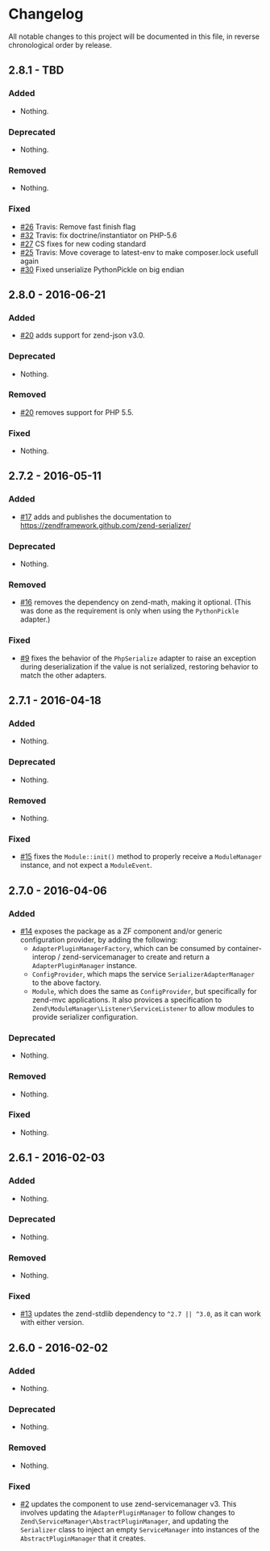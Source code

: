 # Changelog

All notable changes to this project will be documented in this file, in reverse chronological order by release.

## 2.8.1 - TBD

### Added

- Nothing.

### Deprecated

- Nothing.

### Removed

- Nothing.

### Fixed

- [#26](https://github.com/zendframework/zend-serializer/pull/26)
  Travis: Remove fast finish flag
- [#32](https://github.com/zendframework/zend-serializer/pull/32)
  Travis: fix doctrine/instantiator on PHP-5.6
- [#27](https://github.com/zendframework/zend-serializer/pull/27)
  CS fixes for new coding standard
- [#25](https://github.com/zendframework/zend-serializer/pull/25)
  Travis: Move coverage to latest-env to make composer.lock usefull again
- [#30](https://github.com/zendframework/zend-serializer/issues/30) 
  Fixed unserialize PythonPickle on big endian

## 2.8.0 - 2016-06-21

### Added

- [#20](https://github.com/zendframework/zend-serializer/pull/20) adds support
  for zend-json v3.0.

### Deprecated

- Nothing.

### Removed

- [#20](https://github.com/zendframework/zend-serializer/pull/20) removes support
  for PHP 5.5.

### Fixed

- Nothing.

## 2.7.2 - 2016-05-11

### Added

- [#17](https://github.com/zendframework/zend-serializer/pull/17) adds and
  publishes the documentation to https://zendframework.github.com/zend-serializer/

### Deprecated

- Nothing.

### Removed

- [#16](https://github.com/zendframework/zend-serializer/pull/16) removes the
  dependency on zend-math, making it optional. (This was done as the requirement
  is only when using the `PythonPickle` adapter.)

### Fixed

- [#9](https://github.com/zendframework/zend-serializer/pull/9) fixes the
  behavior of the `PhpSerialize` adapter to raise an exception during
  deserialization if the value is not serialized, restoring behavior to match
  the other adapters.

## 2.7.1 - 2016-04-18

### Added

- Nothing.

### Deprecated

- Nothing.

### Removed

- Nothing.

### Fixed

- [#15](https://github.com/zendframework/zend-serializer/pull/15) fixes the
  `Module::init()` method to properly receive a `ModuleManager` instance, and
  not expect a `ModuleEvent`.

## 2.7.0 - 2016-04-06

### Added

- [#14](https://github.com/zendframework/zend-serializer/pull/14) exposes the
  package as a ZF component and/or generic configuration provider, by adding the
  following:
  - `AdapterPluginManagerFactory`, which can be consumed by container-interop /
    zend-servicemanager to create and return a `AdapterPluginManager` instance.
  - `ConfigProvider`, which maps the service `SerializerAdapterManager` to the above
    factory.
  - `Module`, which does the same as `ConfigProvider`, but specifically for
    zend-mvc applications. It also provices a specification to
    `Zend\ModuleManager\Listener\ServiceListener` to allow modules to provide
    serializer configuration.

### Deprecated

- Nothing.

### Removed

- Nothing.

### Fixed

- Nothing.

## 2.6.1 - 2016-02-03

### Added

- Nothing.

### Deprecated

- Nothing.

### Removed

- Nothing.

### Fixed

- [#13](https://github.com/zendframework/zend-serializer/pull/13) updates the
  zend-stdlib dependency to `^2.7 || ^3.0`, as it can work with either version.

## 2.6.0 - 2016-02-02

### Added

- Nothing.

### Deprecated

- Nothing.

### Removed

- Nothing.

### Fixed

- [#2](https://github.com/zendframework/zend-serializer/pull/2) updates the component
  to use zend-servicemanager v3. This involves updating the `AdapterPluginManager`
  to follow changes to `Zend\ServiceManager\AbstractPluginManager`, and updating
  the `Serializer` class to inject an empty `ServiceManager` into instances of
  the `AbstractPluginManager` that it creates.

